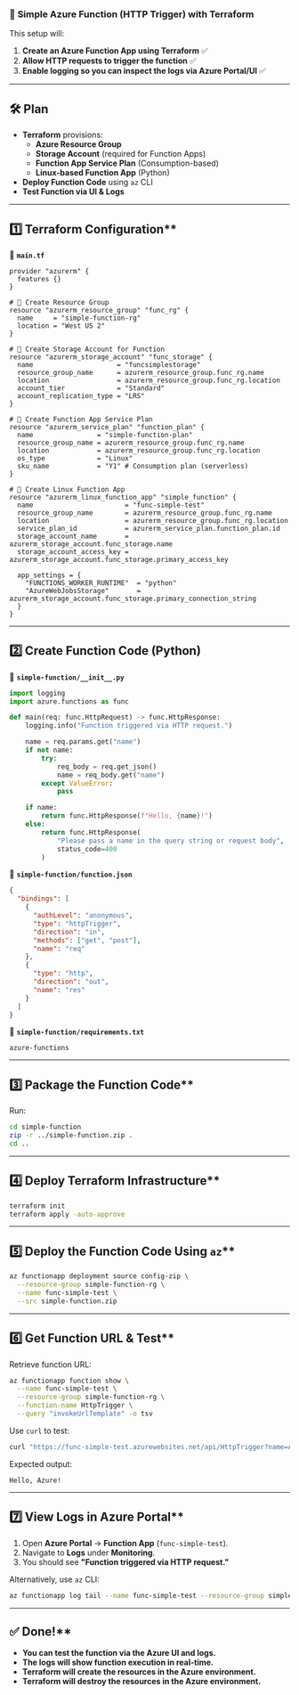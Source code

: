 ### 🚀 **Simple Azure Function (HTTP Trigger) with Terraform**
This setup will:
1. **Create an Azure Function App using Terraform** ✅
2. **Allow HTTP requests to trigger the function** ✅
3. **Enable logging so you can inspect the logs via Azure Portal/UI** ✅

---

## **🛠 Plan**
- **Terraform** provisions:
  - **Azure Resource Group**
  - **Storage Account** (required for Function Apps)
  - **Function App Service Plan** (Consumption-based)
  - **Linux-based Function App** (Python)
- **Deploy Function Code** using `az` CLI
- **Test Function via UI & Logs**

---

## 1️⃣ Terraform Configuration**
📄 **`main.tf`**
```hcl
provider "azurerm" {
  features {}
}

# 🔹 Create Resource Group
resource "azurerm_resource_group" "func_rg" {
  name     = "simple-function-rg"
  location = "West US 2"
}

# 🔹 Create Storage Account for Function
resource "azurerm_storage_account" "func_storage" {
  name                     = "funcsimplestorage"
  resource_group_name      = azurerm_resource_group.func_rg.name
  location                 = azurerm_resource_group.func_rg.location
  account_tier             = "Standard"
  account_replication_type = "LRS"
}

# 🔹 Create Function App Service Plan
resource "azurerm_service_plan" "function_plan" {
  name                = "simple-function-plan"
  resource_group_name = azurerm_resource_group.func_rg.name
  location            = azurerm_resource_group.func_rg.location
  os_type             = "Linux"
  sku_name            = "Y1" # Consumption plan (serverless)
}

# 🔹 Create Linux Function App
resource "azurerm_linux_function_app" "simple_function" {
  name                       = "func-simple-test"
  resource_group_name        = azurerm_resource_group.func_rg.name
  location                   = azurerm_resource_group.func_rg.location
  service_plan_id            = azurerm_service_plan.function_plan.id
  storage_account_name       = azurerm_storage_account.func_storage.name
  storage_account_access_key = azurerm_storage_account.func_storage.primary_access_key

  app_settings = {
    "FUNCTIONS_WORKER_RUNTIME"  = "python"
    "AzureWebJobsStorage"       = azurerm_storage_account.func_storage.primary_connection_string
  }
}
```

---

## **2️⃣ Create Function Code (Python)**
📄 **`simple-function/__init__.py`**
```python
import logging
import azure.functions as func

def main(req: func.HttpRequest) -> func.HttpResponse:
    logging.info("Function triggered via HTTP request.")

    name = req.params.get("name")
    if not name:
        try:
            req_body = req.get_json()
            name = req_body.get("name")
        except ValueError:
            pass

    if name:
        return func.HttpResponse(f"Hello, {name}!")
    else:
        return func.HttpResponse(
            "Please pass a name in the query string or request body",
            status_code=400
        )
```

📄 **`simple-function/function.json`**
```json
{
  "bindings": [
    {
      "authLevel": "anonymous",
      "type": "httpTrigger",
      "direction": "in",
      "methods": ["get", "post"],
      "name": "req"
    },
    {
      "type": "http",
      "direction": "out",
      "name": "res"
    }
  ]
}
```

📄 **`simple-function/requirements.txt`**
```
azure-functions
```

---

##  3️⃣ Package the Function Code**
Run:
```sh
cd simple-function
zip -r ../simple-function.zip .
cd ..
```

---

##  4️⃣ Deploy Terraform Infrastructure**
```sh
terraform init
terraform apply -auto-approve
```

---

## 5️⃣ Deploy the Function Code Using `az`**
```sh
az functionapp deployment source config-zip \
  --resource-group simple-function-rg \
  --name func-simple-test \
  --src simple-function.zip
```

---

## 6️⃣ Get Function URL & Test**
Retrieve function URL:
```sh
az functionapp function show \
  --name func-simple-test \
  --resource-group simple-function-rg \
  --function-name HttpTrigger \
  --query "invokeUrlTemplate" -o tsv
```

Use `curl` to test:
```sh
curl "https://func-simple-test.azurewebsites.net/api/HttpTrigger?name=Azure"
```

Expected output:
```
Hello, Azure!
```

---

## 7️⃣ View Logs in Azure Portal**
1. Open **Azure Portal** → **Function App** (`func-simple-test`).
2. Navigate to **Logs** under **Monitoring**.
3. You should see **"Function triggered via HTTP request."**

Alternatively, use `az` CLI:
```sh
az functionapp log tail --name func-simple-test --resource-group simple-function-rg
```

---

## ✅ Done!**
- **You can test the function via the Azure UI and logs.**
- **The logs will show function execution in real-time.**
- **Terraform will create the resources in the Azure environment.**
- **Terraform will destroy the resources in the Azure environment.**